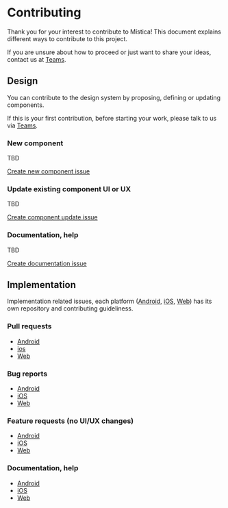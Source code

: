 # Contributing

Thank you for your interest to contribute to Mística! This document explains different ways to contribute to this project.

If you are unsure about how to proceed or just want to share your ideas, contact us at [Teams](https://teams.microsoft.com/l/channel/19%3ad2e3607a32ec411b8bf492f43cd0fe0c%40thread.tacv2/General?groupId=e265fe99-929f-45d1-8154-699649674a40&tenantId=9744600e-3e04-492e-baa1-25ec245c6f10).

## Design

You can contribute to the design system by proposing, defining or updating components. 

If this is your first contribution, before starting your work, please talk to us via [Teams](https://teams.microsoft.com/l/channel/19%3ad2e3607a32ec411b8bf492f43cd0fe0c%40thread.tacv2/General?groupId=e265fe99-929f-45d1-8154-699649674a40&tenantId=9744600e-3e04-492e-baa1-25ec245c6f10).

### New component

TBD

[Create new component issue](https://github.com/Telefonica/mistica-web/issues/new?assignees=&labels=new-component&template=new-component.md&title=)

### Update existing component UI or UX

TBD

[Create component update issue](https://github.com/Telefonica/mistica-web/issues/new?assignees=&labels=enhancement&template=enhancement.md&title=)

### Documentation, help

TBD

[Create documentation issue](https://github.com/Telefonica/mistica-web/issues/new?assignees=&labels=documentation&template=documentation.md&title=)

## Implementation

Implementation related issues, each platform ([Android](https://github.com/Telefonica/mistica-android), [iOS](https://github.com/Telefonica/mistica-ios), [Web](https://github.com/Telefonica/mistica-web)) has its own repository and contributing guideliness.

### Pull requests

* [Android](https://github.com/Telefonica/mistica-android/blob/master/CONTRIBUTING.md#pull-requests)
* [ios](https://github.com/Telefonica/mistica-ios/blob/master/CONTRIBUTING.md#pull-requests)
* [Web](https://github.com/Telefonica/mistica-web/blob/master/CONTRIBUTING.md#pull-requests)

### Bug reports

* [Android](https://github.com/Telefonica/mistica-android/blob/master/CONTRIBUTING.md#bug-reports)
* [iOS](https://github.com/Telefonica/mistica-ios/blob/master/CONTRIBUTING.md#bug-reports)
* [Web](https://github.com/Telefonica/mistica-web/blob/master/CONTRIBUTING.md#bug-reports)

### Feature requests (no UI/UX changes)

* [Android](https://github.com/Telefonica/mistica-android/blob/master/CONTRIBUTING.md#feature-requests-no-uiux-changes)
* [iOS](https://github.com/Telefonica/mistica-iOS/blob/master/CONTRIBUTING.md#feature-requests-no-uiux-changes)
* [Web](https://github.com/Telefonica/mistica-web/blob/master/CONTRIBUTING.md#feature-requests-no-uiux-changes)

### Documentation, help

* [Android](https://github.com/Telefonica/mistica-android/blob/master/CONTRIBUTING.md#documentation-and-help-requests)
* [iOS](https://github.com/Telefonica/mistica-iOS/blob/master/CONTRIBUTING.md#documentation-and-help-requests)
* [Web](https://github.com/Telefonica/mistica-web/blob/master/CONTRIBUTING.md#documentation-and-help-requests)
